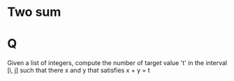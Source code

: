 # Two sum

# Q
Given a list of integers, compute the number of target value 't' in the interval [i, j] such that there x and y that satisfies x + y = t